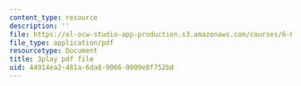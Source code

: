 ```yaml
---
content_type: resource
description: ''
file: https://ol-ocw-studio-app-production.s3.amazonaws.com/courses/6-006-introduction-to-algorithms-spring-2020/44914ea2481a6da890660009e8f752bd_2NMtS1ecb3o.pdf
file_type: application/pdf
resourcetype: Document
title: 3play pdf file
uid: 44914ea2-481a-6da8-9066-0009e8f752bd
---
```


